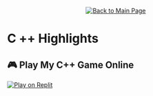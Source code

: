 <p align="center">
  <a href="https://github.com/Samuel-Cavada" target="_blank">
    <img src="https://img.shields.io/badge/Back_to_Main_Page-000000?style=for-the-badge&logo=github&logoColor=white" alt="Back to Main Page"/>
  </a>
</p>


# C ++ Highlights




## 🎮 Play My C++ Game Online

[![Play on Replit](https://img.shields.io/badge/Play%20on-Replit-blue?style=for-the-badge&logo=replit)](https://replit.com/@YourUsername/YourCppGame)
